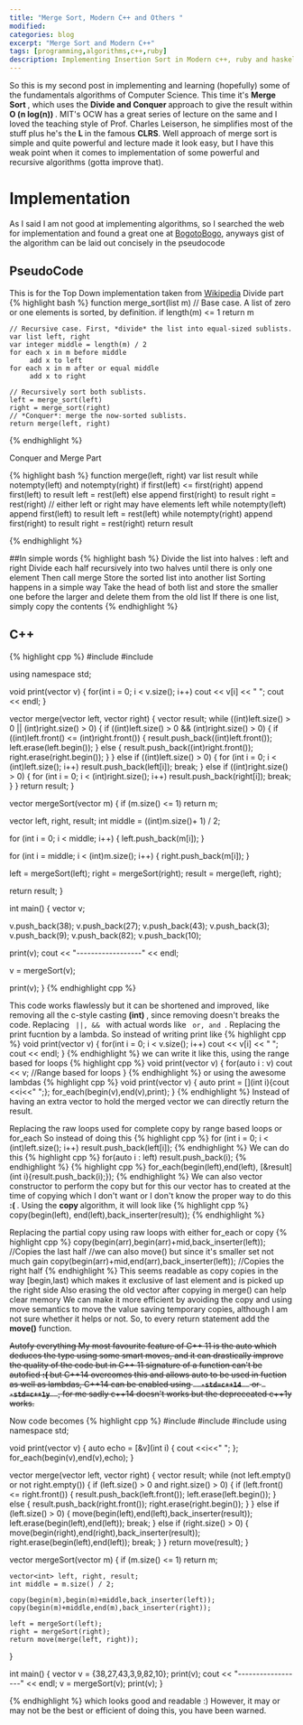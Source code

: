 ```yaml
---
title: "Merge Sort, Modern C++ and Others "
modified:
categories: blog
excerpt: "Merge Sort and Modern C++"
tags: [programming,algorithms,c++,ruby]
description: Implementing Insertion Sort in Modern c++, ruby and haskell
---
```


So this is my second post in implementing and learning (hopefully) some of the fundamentals algorithms
of Computer Science. This time it's <b>Merge Sort </b>, which uses the <b>Divide and Conquer </b> approach to give the result within
<b> O (n log(n)) </b>. MIT's OCW has a great series of lecture on the same and I loved the teaching style of Prof. Charles Leiserson, he simplifies most of the stuff plus he's the <b> L </b>in the famous <b>CLRS</b>.
Well approach of merge sort is simple and quite powerful and lecture made it look easy, but I have this weak point when it comes to implementation of some powerful and recursive algorithms (gotta improve that).

# Implementation

As I said I am not good at implementing algorithms, so I searched the web for implementation and found a great one at
[BogotoBogo](http://www.bogotobogo.com/Algorithms/mergesort.php), anyways gist of the algorithm can be laid out concisely
in the pseudocode

## PseudoCode
 This is for the Top Down implementation taken from  [Wikipedia](http://en.wikipedia.org/wiki/Merge_sort#Top-down_implementation_using_lists)
 Divide part
{% highlight bash %}
function merge_sort(list m)
    // Base case. A list of zero or one elements is sorted, by definition.
    if length(m) <= 1
        return m

    // Recursive case. First, *divide* the list into equal-sized sublists.
    var list left, right
    var integer middle = length(m) / 2
    for each x in m before middle
         add x to left
    for each x in m after or equal middle
         add x to right

    // Recursively sort both sublists.
    left = merge_sort(left)
    right = merge_sort(right)
    // *Conquer*: merge the now-sorted sublists.
    return merge(left, right)
{% endhighlight %}

Conquer and Merge Part

{% highlight bash %}
 function merge(left, right)
    var list result
    while notempty(left) and notempty(right)
        if first(left) <= first(right)
            append first(left) to result
            left = rest(left)
        else
            append first(right) to result
            right = rest(right)
    // either left or right may have elements left
    while notempty(left)
        append first(left) to result
        left = rest(left)
    while notempty(right)
        append first(right) to result
        right = rest(right)
    return result

{% endhighlight %}


##In simple words
 {% highlight bash %}
 Divide the list into halves : left and right
   Divide each half recursively into two halves until there is only one element
 Then call merge
   Store the sorted list into another list
     Sorting happens in a simple way
        Take the head of both list and store the smaller one before the larger and delete them from the old list
        If there is one list, simply copy the contents
  {% endhighlight %}
  
## C++
{% highlight cpp %}
#include <iostream>
#include <vector>

using namespace std;

void print(vector<int> v)
{
	for(int i = 0; i < v.size(); i++) cout << v[i] << " ";
	cout << endl;
}

vector<int> merge(vector<int> left, vector<int> right)
{
   vector<int> result;
   while ((int)left.size() > 0 || (int)right.size() > 0) {
      if ((int)left.size() > 0 && (int)right.size() > 0) {
         if ((int)left.front() <= (int)right.front()) {
            result.push_back((int)left.front());
            left.erase(left.begin());
         } 
	 else {
            result.push_back((int)right.front());
            right.erase(right.begin());
         }
      }  else if ((int)left.size() > 0) {
            for (int i = 0; i < (int)left.size(); i++)
               result.push_back(left[i]);
            break;
      }  else if ((int)right.size() > 0) {
            for (int i = 0; i < (int)right.size(); i++)
               result.push_back(right[i]);
            break;
      }
   }
   return result;
}

vector<int> mergeSort(vector<int> m)
{
   if (m.size() <= 1)
      return m;
 
   vector<int> left, right, result;
   int middle = ((int)m.size()+ 1) / 2;
 
   for (int i = 0; i < middle; i++) {
      left.push_back(m[i]);
   }

   for (int i = middle; i < (int)m.size(); i++) {
      right.push_back(m[i]);
   }
 
   left = mergeSort(left);
   right = mergeSort(right);
   result = merge(left, right);
 
   return result;
}

int main()
{
   vector<int> v;

   v.push_back(38);
   v.push_back(27);
   v.push_back(43);
   v.push_back(3);
   v.push_back(9);
   v.push_back(82);
   v.push_back(10);

   print(v);
   cout << "------------------" << endl;

   v = mergeSort(v);

   print(v);
}
{% endhighlight cpp %}

This code works flawlessly but it can be shortened and improved, like removing all the c-style casting <b> (int) </b>, since
removing doesn't breaks the code. Replacing <code> ||, && </code> with actual words like <code> or, and </code>.
Replacing the print fucntion by a lambda. So instead of writing print like
{% highlight cpp %}
void print(vector<int> v)
{
	for(int i = 0; i < v.size(); i++) cout << v[i] << " ";
	cout << endl;
}
{% endhighlight %}
we can write it like this, using the range based for loops
{% highlight cpp %}
 void print(vector<int> v)
   {
   for(auto i : v) cout << v; //Range based for loops
   }
{% endhighlight %}
or using the awesome lambdas
{% highlight cpp %}
void print(vector<int> v)
{
 auto print = [](int i){cout <<i<<" ";};
 for_each(begin(v),end(v),print);
}
{% endhighlight %}
Instead of having an extra vector to hold the merged vector we can directly return the result.

Replacing the raw loops used for complete copy by range based loops or for_each
So instead of doing this
{% highlight cpp %}
for (int i = 0; i < (int)left.size(); i++)
    result.push_back(left[i]);
{% endhighlight %}
We can do this
{% highlight cpp %}
for(auto i : left) result.push_back(i);
{% endhighlight %}
{% highlight cpp %}
for_each(begin(left),end(left), [&result](int i){result.push_back(i);});
{% endhighlight %}
We can also vector constructor to perform the copy but for this our vector has to created at the time of copying which I don't want
or I don't know the proper way to do this <b>:( </b>. Using the <b> copy </b> algorithm, it will look like
{% highlight cpp %}
copy(begin(left), end(left),back_inserter(result));
{% endhighlight %}

Replacing the partial copy using raw loops with either for_each or copy
{% highlight cpp %}
 copy(begin(arr),begin(arr)+mid,back_inserter(left)); //Copies the last half
 //we can also move() but since it's smaller set not much gain
 copy(begin(arr)+mid,end(arr),back_inserter(left)); //Copies the right half
{% endhighlight %} 
This seems readable as copy copies in the way [begin,last) which makes it exclusive of last element and is picked up the right side
Also erasing the old vector after copying in merge() can help clear memory
We can make it more efficient by avoiding the copy and using move semantics to move the value saving temporary copies, although I am
not sure whether it helps or not. So, to every return statement add the <b>move()</b> function.

<strike> Autofy everything
My most favourite feature of C++ 11 is the auto which deduces the type using some smart moves, and it can drastically improve the
quality of the code but in C++ 11 signature of a function can't be autofied <b> :( </b> but C++14 overcomes this and allows
auto to be used in fuction as well as lambdas, C++14 can be enabled using <code> <b> -std=c++14 </b> </code> or <code> <b> -std=c++1y </b> </code>, for me sadly c++14 doesn't works
but the depreceated c++1y works. </strike>

Now code becomes
{% highlight cpp %}
#include <iostream>
#include <vector>
#include <algorithm>
using namespace std;

void print(vector<int> v)
{
    auto echo = [&v](int i)
    {
        cout <<i<<" ";
    };
    for_each(begin(v),end(v),echo);
}

vector<int> merge(vector<int> left, vector<int> right)
{
    vector<int> result;
    while (not left.empty() or not right.empty())
    {
        if (left.size() > 0 and right.size() > 0)
        {
            if (left.front() <= right.front())
            {
                result.push_back(left.front());
                left.erase(left.begin());
            }
            else
            {
                result.push_back(right.front());
                right.erase(right.begin());
            }
        }
        else if (left.size() > 0)
        {
            move(begin(left),end(left),back_inserter(result));
            left.erase(begin(left),end(left));
            break;
        }
        else if (right.size() > 0)
        {
            move(begin(right),end(right),back_inserter(result));
            right.erase(begin(left),end(left));
            break;
        }
    }
    return move(result);
}

vector<int> mergeSort(vector<int> m)
{
    if (m.size() <= 1)
        return m;

    vector<int> left, right, result;
    int middle = m.size() / 2;

    copy(begin(m),begin(m)+middle,back_inserter(left));
    copy(begin(m)+middle,end(m),back_inserter(right));

    left = mergeSort(left);
    right = mergeSort(right);
    return move(merge(left, right));

}

int main()
{
    vector<int> v = {38,27,43,3,9,82,10};
    print(v);
    cout << "------------------" << endl;
    v = mergeSort(v);
    print(v);
}

{% endhighlight %}
which looks good and readable :)
However, it may or may not be the best or efficient of doing this, you have been warned.